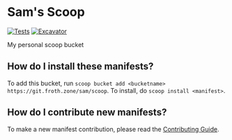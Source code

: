 # Sam's Scoop

<!-- Uncomment the following line after replacing placeholders -->
[![Tests](https://github.com/SamTherapy/scoop/actions/workflows/ci.yml/badge.svg)](https://github.com/SamTherapy/scoop/actions/workflows/ci.yml) [![Excavator](https://github.com/SamTherapy/scoop/actions/workflows/excavator.yml/badge.svg)](https://github.com/SamTherapy/scoop/actions/workflows/excavator.yml)

My personal scoop bucket

How do I install these manifests?
---------------------------------

To add this bucket, run `scoop bucket add <bucketname> https://git.froth.zone/sam/scoop`. To install, do `scoop install <manifest>`.

How do I contribute new manifests?
----------------------------------

To make a new manifest contribution, please read the [Contributing Guide](https://github.com/ScoopInstaller/.github/blob/main/.github/CONTRIBUTING.md).
